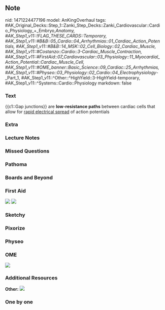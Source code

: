 ## Note
nid: 1471224477196
model: AnKingOverhaul
tags: #AK_Original_Decks::Step_1::Zanki_Step_Decks::Zanki_Cardiovascular::Cardio_Physiology_+_Embryo,_Anatomy, #AK_Step1_v11::!FLAG_THESE_CARDS::Temporary, #AK_Step1_v11::#B&B::05_Cardio::04_Arrhythmias::01_Cardiac_Action_Potentials, #AK_Step1_v11::#B&B::14_MSK::02_Cell_Biology::02_Cardiac_Muscle, #AK_Step1_v11::#Costanzo::Cardio::3-Cardiac_Muscle_Contraction, #AK_Step1_v11::#FirstAid::07_Cardiovascular::03_Physiology::11_Myocardial_Action_Potential::Cardiac_Muscle_Cell, #AK_Step1_v11::#OME_banner::Basic_Science::09_Cardiac::25_Arrhythmias, #AK_Step1_v11::#Physeo::03_Physiology::02_Cardio::04_Electrophysiology_-_Part_1, #AK_Step1_v11::^Other::^HighYield::3-HighYield-temporary, #AK_Step1_v11::^Systems::Cardio::Physiology
markdown: false

### Text
<div>
  {{c1::Gap junctions}} are <b>low-resistance paths</b> between
  cardiac cells that allow for <u>rapid electrical spread</u> of
  action potentials
</div>

### Extra


### Lecture Notes


### Missed Questions


### Pathoma


### Boards and Beyond


### First Aid
<img src="tmpAt2kZ2.png"> <img src="tmpprVKwc.png">

### Sketchy


### Pixorize


### Physeo


### OME
<div class="ome-widget">
  <a href=
  "https://onlinemeded.org/spa/cardiac/arrhythmias/acquire?ref=anki">
  <img src="_OME_AnkiFlashcards_Lesson_5.png"></a>
</div>

### Additional Resources
<b>Other:</b> <img src="tmpBU95Xg.png">

### One by one

